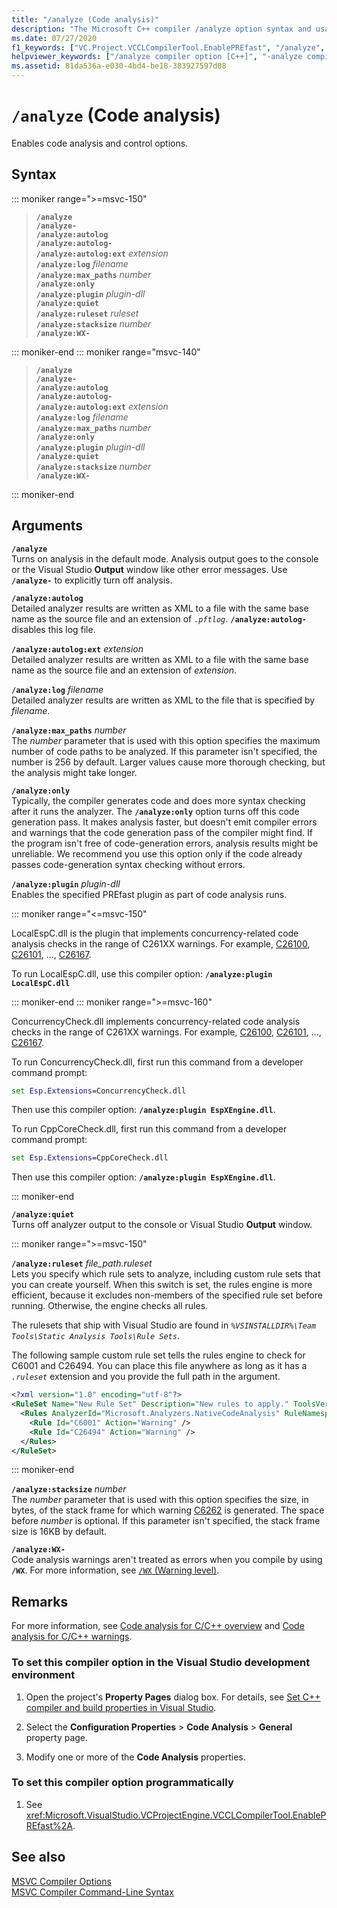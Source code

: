 ```yaml
---
title: "/analyze (Code analysis)"
description: "The Microsoft C++ compiler /analyze option syntax and usage."
ms.date: 07/27/2020
f1_keywords: ["VC.Project.VCCLCompilerTool.EnablePREfast", "/analyze", "VC.Project.VCCLCompilerTool.PREfastAdditionalOptions", "VC.Project.VCCLCompilerTool.PREfastAdditionalPlugins"]
helpviewer_keywords: ["/analyze compiler option [C++]", "-analyze compiler option [C++]", "analyze compiler option [C++]"]
ms.assetid: 81da536a-e030-4bd4-be18-383927597d08
---
```

# `/analyze` (Code analysis)

Enables code analysis and control options.

## Syntax

::: moniker range=">=msvc-150"

> **`/analyze`**\
> **`/analyze-`**\
> **`/analyze:autolog`**\
> **`/analyze:autolog-`**\
> **`/analyze:autolog:ext`** *extension*\
> **`/analyze:log`** *filename*\
> **`/analyze:max_paths`** *number*\
> **`/analyze:only`**\
> **`/analyze:plugin`** *plugin-dll*\
> **`/analyze:quiet`**\
> **`/analyze:ruleset`** *ruleset*\
> **`/analyze:stacksize`** *number*\
> **`/analyze:WX-`**

::: moniker-end
::: moniker range="msvc-140"

> **`/analyze`**\
> **`/analyze-`**\
> **`/analyze:autolog`**\
> **`/analyze:autolog-`**\
> **`/analyze:autolog:ext`** *extension*\
> **`/analyze:log`** *filename*\
> **`/analyze:max_paths`** *number*\
> **`/analyze:only`**\
> **`/analyze:plugin`** *plugin-dll*\
> **`/analyze:quiet`**\
> **`/analyze:stacksize`** *number*\
> **`/analyze:WX-`**

::: moniker-end

## Arguments

**`/analyze`**\
Turns on analysis in the default mode. Analysis output goes to the console or the Visual Studio **Output** window like other error messages. Use **`/analyze-`** to explicitly turn off analysis.

**`/analyze:autolog`**\
Detailed analyzer results are written as XML to a file with the same base name as the source file and an extension of *`.pftlog`*. **`/analyze:autolog-`** disables this log file.

**`/analyze:autolog:ext`** *extension*\
Detailed analyzer results are written as XML to a file with the same base name as the source file and an extension of *extension*.

**`/analyze:log`** *filename*\
Detailed analyzer results are written as XML to the file that is specified by *filename*.

**`/analyze:max_paths`** *number*\
The *number* parameter that is used with this option specifies the maximum number of code paths to be analyzed. If this parameter isn't specified, the number is 256 by default. Larger values cause more thorough checking, but the analysis might take longer.

**`/analyze:only`**\
Typically, the compiler generates code and does more syntax checking after it runs the analyzer. The **`/analyze:only`** option turns off this code generation pass. It makes analysis faster, but doesn't emit compiler errors and warnings that the code generation pass of the compiler might find. If the program isn't free of code-generation errors, analysis results might be unreliable. We recommend you use this option only if the code already passes code-generation syntax checking without errors.

**`/analyze:plugin`** *plugin-dll*\
Enables the specified PREfast plugin as part of code analysis runs.

::: moniker range="<=msvc-150"

LocalEspC.dll is the plugin that implements concurrency-related code analysis checks in the range of C261XX warnings. For example, [C26100](../../code-quality/c26100.md), [C26101](../../code-quality/c26101.md), ...,  [C26167](../../code-quality/c26167.md).

To run LocalEspC.dll, use this compiler option: **`/analyze:plugin LocalEspC.dll`**

::: moniker-end
::: moniker range=">=msvc-160"

ConcurrencyCheck.dll implements concurrency-related code analysis checks in the range of C261XX warnings. For example, [C26100](../../code-quality/c26100.md), [C26101](../../code-quality/c26101.md), ...,  [C26167](../../code-quality/c26167.md).

To run ConcurrencyCheck.dll, first run this command from a developer command prompt:

```cmd
set Esp.Extensions=ConcurrencyCheck.dll
```

Then use this compiler option: **`/analyze:plugin EspXEngine.dll`**.

To run CppCoreCheck.dll, first run this command from a developer command prompt:

```cmd
set Esp.Extensions=CppCoreCheck.dll
```

Then use this compiler option: **`/analyze:plugin EspXEngine.dll`**.

::: moniker-end

**`/analyze:quiet`**\
Turns off analyzer output to the console or Visual Studio **Output** window.

::: moniker range=">=msvc-150"

**`/analyze:ruleset`** *file_path.ruleset*\
Lets you specify which rule sets to analyze, including custom rule sets that you can create yourself. When this switch is set, the rules engine is more efficient, because it excludes non-members of the specified rule set before running. Otherwise, the engine checks all rules.

The rulesets that ship with Visual Studio are found in *`%VSINSTALLDIR%\Team Tools\Static Analysis Tools\Rule Sets`*.

The following sample custom rule set tells the rules engine to check for C6001 and C26494. You can place this file anywhere as long as it has a *`.ruleset`* extension and you provide the full path in the argument.

```xml
<?xml version="1.0" encoding="utf-8"?>
<RuleSet Name="New Rule Set" Description="New rules to apply." ToolsVersion="15.0">
  <Rules AnalyzerId="Microsoft.Analyzers.NativeCodeAnalysis" RuleNamespace="Microsoft.Rules.Native">
    <Rule Id="C6001" Action="Warning" />
    <Rule Id="C26494" Action="Warning" />
  </Rules>
</RuleSet>
```

::: moniker-end

**`/analyze:stacksize`** *number*\
The *number* parameter that is used with this option specifies the size, in bytes, of the stack frame for which warning [C6262](../../code-quality/c6262.md) is generated. The space before *number* is optional. If this parameter isn't specified, the stack frame size is 16KB by default.

**`/analyze:WX-`**\
Code analysis warnings aren't treated as errors when you compile by using **`/WX`**. For more information, see [`/WX` (Warning level)](compiler-option-warning-level.md).

## Remarks

For more information, see [Code analysis for C/C++ overview](../../code-quality/code-analysis-for-c-cpp-overview.md) and [Code analysis for C/C++ warnings](../../code-quality/code-analysis-for-c-cpp-warnings.md).

### To set this compiler option in the Visual Studio development environment

1. Open the project's **Property Pages** dialog box. For details, see [Set C++ compiler and build properties in Visual Studio](../working-with-project-properties.md).

1. Select the **Configuration Properties** > **Code Analysis** > **General** property page.

1. Modify one or more of the **Code Analysis** properties.

### To set this compiler option programmatically

1. See <xref:Microsoft.VisualStudio.VCProjectEngine.VCCLCompilerTool.EnablePREfast%2A>.

## See also

[MSVC Compiler Options](compiler-options.md)\
[MSVC Compiler Command-Line Syntax](compiler-command-line-syntax.md)
